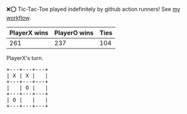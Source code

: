 :x::o: Tic-Tac-Toe played indefinitely by github action runners! See [my workflow](.github/workflows/play.yaml).

|PlayerX wins|PlayerO wins|Ties|
|-|-|-|
|261|237|104|

PlayerX's turn.

<pre>
+---+---+---+
| X | X |   |
+---+---+---+
|   | O |   |
+---+---+---+
| O |   |   |
+---+---+---+
</pre>